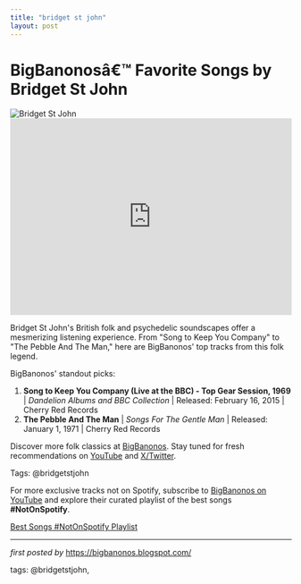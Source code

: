 ```yaml
---
title: "bridget st john"
layout: post
---
```

<!-- Title of the Post -->
<h1 >BigBanonosâ€™ Favorite Songs by Bridget St John</h1> <!-- Featured Image -->
<div > <img src="https://i.scdn.co/image/ab67616d0000b27330efd5d7c7ff0956a9709300" alt="Bridget St John">
</div> <!-- Spotify Embed -->
<div > <iframe src="https://open.spotify.com/embed/playlist/6p6BsI5dEvrSu2ZsbX0M15?utm_source=generator" width="100%" height="352" frameBorder="0" allowfullscreen="" allow="autoplay; clipboard-write; encrypted-media; fullscreen; picture-in-picture" loading="lazy"></iframe>
</div> <!-- Introductory Text -->
<p >Bridget St John's British folk and psychedelic soundscapes offer a mesmerizing listening experience. From "Song to Keep You Company" to "The Pebble And The Man," here are BigBanonos' top tracks from this folk legend.</p> <!-- Song Highlights -->
<div > <p>BigBanonos' standout picks:</p> <ol> <li><strong>Song to Keep You Company (Live at the BBC) - Top Gear Session, 1969</strong> | <em>Dandelion Albums and BBC Collection</em> | Released: February 16, 2015 | Cherry Red Records</li> <li><strong>The Pebble And The Man</strong> | <em>Songs For The Gentle Man</em> | Released: January 1, 1971 | Cherry Red Records</li> </ol>
</div> <!-- Footer Links -->
<div > <p>Discover more folk classics at <a href="https://bigbanonos.blogspot.com/" target="_blank">BigBanonos</a>. Stay tuned for fresh recommendations on <a href="https://www.youtube.com/@BigBanonos" target="_blank">YouTube</a> and <a href="https://x.com/bigbanonos" target="_blank">X/Twitter</a>.</p>
</div> <!-- Tags -->
<p >Tags: @bridgetstjohn</p>


<!--Subscribe and Playlist Links-->
<div>
    <p>For more exclusive tracks not on Spotify, subscribe to <a href="https://www.youtube.com/@BigBanonos" target="_blank">BigBanonos on YouTube</a> and explore their curated playlist of the best songs <strong>#NotOnSpotify</strong>.</p>
    <p><a href="https://www.youtube.com/playlist?list=PLtuNtuTatqI0kFahUCbtbfenC_ET5O_tr" target="_blank">Best Songs #NotOnSpotify Playlist<br /></a></p></div>

<hr />

<p><em>first posted by</em> <a href="https://bigbanonos.blogspot.com/" rel="noopener" target="_new">https://bigbanonos.blogspot.com/</a></p>

<p>tags: @bridgetstjohn,</p>

